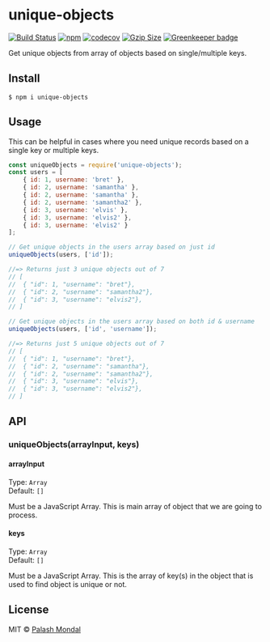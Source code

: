# unique-objects

[![Build Status](https://travis-ci.org/palashmon/unique-objects.svg?branch=master)](https://travis-ci.org/palashmon/unique-objects)
[![npm](https://img.shields.io/npm/v/unique-objects.svg)](https://www.npmjs.org/package/unique-objects)
[![codecov](https://codecov.io/gh/palashmon/unique-objects/branch/master/graph/badge.svg)](https://codecov.io/gh/palashmon/unique-objects)
[![Gzip Size](https://img.badgesize.io/https://unpkg.com/unique-objects?compression=gzip)](https://bundlephobia.com/result?p=unique-objects)
[![Greenkeeper badge](https://badges.greenkeeper.io/palashmon/unique-objects.svg)](https://greenkeeper.io/)

Get unique objects from array of objects based on single/multiple keys.

## Install

```
$ npm i unique-objects
```

## Usage

This can be helpful in cases where you need unique records based on a single key or multiple keys.

```js
const uniqueObjects = require('unique-objects');
const users = [
	{ id: 1, username: 'bret' },
	{ id: 2, username: 'samantha' },
	{ id: 2, username: 'samantha' },
	{ id: 2, username: 'samantha2' },
	{ id: 3, username: 'elvis' },
	{ id: 3, username: 'elvis2' },
	{ id: 3, username: 'elvis2' }
];

// Get unique objects in the users array based on just id
uniqueObjects(users, ['id']);

//=> Returns just 3 unique objects out of 7
// [
// 	{ "id": 1, "username": "bret"},
// 	{ "id": 2, "username": "samantha2"},
// 	{ "id": 3, "username": "elvis2"},
// ]

// Get unique objects in the users array based on both id & username
uniqueObjects(users, ['id', 'username']);

//=> Returns just 5 unique objects out of 7
// [
// 	{ "id": 1, "username": "bret"},
// 	{ "id": 2, "username": "samantha"},
// 	{ "id": 2, "username": "samantha2"},
// 	{ "id": 3, "username": "elvis"},
// 	{ "id": 3, "username": "elvis2"},
// ]
```

## API

### uniqueObjects(arrayInput, keys)

#### arrayInput

Type: `Array`<br>
Default: `[]`

Must be a JavaScript Array. This is main array of object that we are going to process.

#### keys

Type: `Array`<br>
Default: `[]`

Must be a JavaScript Array. This is the array of key(s) in the object that is used to find object is unique or not.

## License

MIT © [Palash Mondal](https://github.com/palashmon)
